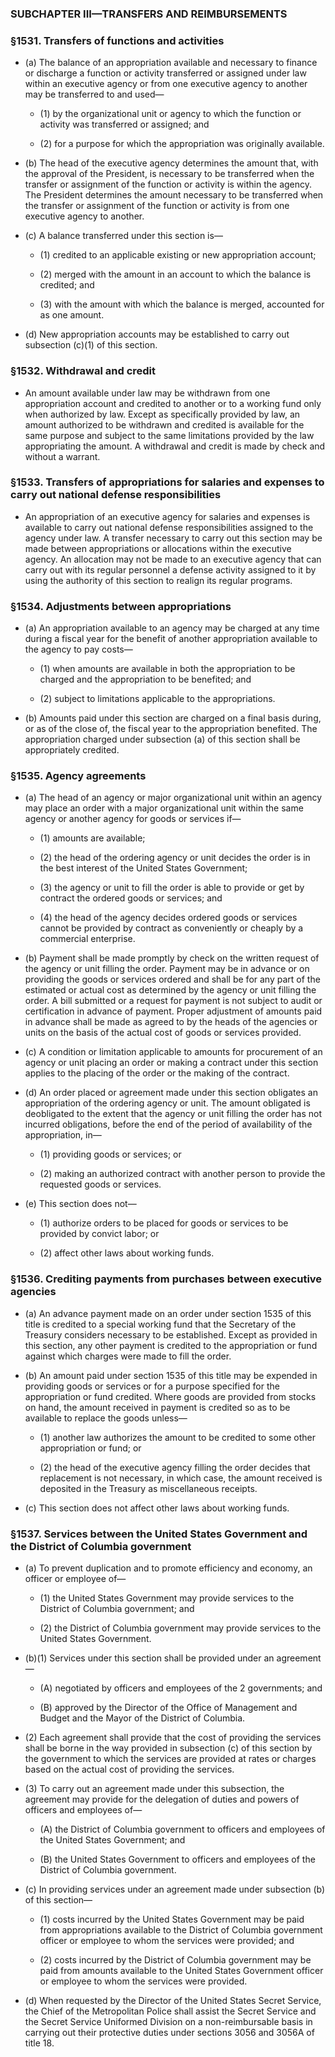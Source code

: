 ### SUBCHAPTER III—TRANSFERS AND REIMBURSEMENTS

### §1531. Transfers of functions and activities
* (a) The balance of an appropriation available and necessary to finance or discharge a function or activity transferred or assigned under law within an executive agency or from one executive agency to another may be transferred to and used—

  * (1) by the organizational unit or agency to which the function or activity was transferred or assigned; and

  * (2) for a purpose for which the appropriation was originally available.


* (b) The head of the executive agency determines the amount that, with the approval of the President, is necessary to be transferred when the transfer or assignment of the function or activity is within the agency. The President determines the amount necessary to be transferred when the transfer or assignment of the function or activity is from one executive agency to another.

* (c) A balance transferred under this section is—

  * (1) credited to an applicable existing or new appropriation account;

  * (2) merged with the amount in an account to which the balance is credited; and

  * (3) with the amount with which the balance is merged, accounted for as one amount.


* (d) New appropriation accounts may be established to carry out subsection (c)(1) of this section.

### §1532. Withdrawal and credit
* An amount available under law may be withdrawn from one appropriation account and credited to another or to a working fund only when authorized by law. Except as specifically provided by law, an amount authorized to be withdrawn and credited is available for the same purpose and subject to the same limitations provided by the law appropriating the amount. A withdrawal and credit is made by check and without a warrant.

### §1533. Transfers of appropriations for salaries and expenses to carry out national defense responsibilities
* An appropriation of an executive agency for salaries and expenses is available to carry out national defense responsibilities assigned to the agency under law. A transfer necessary to carry out this section may be made between appropriations or allocations within the executive agency. An allocation may not be made to an executive agency that can carry out with its regular personnel a defense activity assigned to it by using the authority of this section to realign its regular programs.

### §1534. Adjustments between appropriations
* (a) An appropriation available to an agency may be charged at any time during a fiscal year for the benefit of another appropriation available to the agency to pay costs—

  * (1) when amounts are available in both the appropriation to be charged and the appropriation to be benefited; and

  * (2) subject to limitations applicable to the appropriations.


* (b) Amounts paid under this section are charged on a final basis during, or as of the close of, the fiscal year to the appropriation benefited. The appropriation charged under subsection (a) of this section shall be appropriately credited.

### §1535. Agency agreements
* (a) The head of an agency or major organizational unit within an agency may place an order with a major organizational unit within the same agency or another agency for goods or services if—

  * (1) amounts are available;

  * (2) the head of the ordering agency or unit decides the order is in the best interest of the United States Government;

  * (3) the agency or unit to fill the order is able to provide or get by contract the ordered goods or services; and

  * (4) the head of the agency decides ordered goods or services cannot be provided by contract as conveniently or cheaply by a commercial enterprise.


* (b) Payment shall be made promptly by check on the written request of the agency or unit filling the order. Payment may be in advance or on providing the goods or services ordered and shall be for any part of the estimated or actual cost as determined by the agency or unit filling the order. A bill submitted or a request for payment is not subject to audit or certification in advance of payment. Proper adjustment of amounts paid in advance shall be made as agreed to by the heads of the agencies or units on the basis of the actual cost of goods or services provided.

* (c) A condition or limitation applicable to amounts for procurement of an agency or unit placing an order or making a contract under this section applies to the placing of the order or the making of the contract.

* (d) An order placed or agreement made under this section obligates an appropriation of the ordering agency or unit. The amount obligated is deobligated to the extent that the agency or unit filling the order has not incurred obligations, before the end of the period of availability of the appropriation, in—

  * (1) providing goods or services; or

  * (2) making an authorized contract with another person to provide the requested goods or services.


* (e) This section does not—

  * (1) authorize orders to be placed for goods or services to be provided by convict labor; or

  * (2) affect other laws about working funds.

### §1536. Crediting payments from purchases between executive agencies
* (a) An advance payment made on an order under section 1535 of this title is credited to a special working fund that the Secretary of the Treasury considers necessary to be established. Except as provided in this section, any other payment is credited to the appropriation or fund against which charges were made to fill the order.

* (b) An amount paid under section 1535 of this title may be expended in providing goods or services or for a purpose specified for the appropriation or fund credited. Where goods are provided from stocks on hand, the amount received in payment is credited so as to be available to replace the goods unless—

  * (1) another law authorizes the amount to be credited to some other appropriation or fund; or

  * (2) the head of the executive agency filling the order decides that replacement is not necessary, in which case, the amount received is deposited in the Treasury as miscellaneous receipts.


* (c) This section does not affect other laws about working funds.

### §1537. Services between the United States Government and the District of Columbia government
* (a) To prevent duplication and to promote efficiency and economy, an officer or employee of—

  * (1) the United States Government may provide services to the District of Columbia government; and

  * (2) the District of Columbia government may provide services to the United States Government.


* (b)(1) Services under this section shall be provided under an agreement—

  * (A) negotiated by officers and employees of the 2 governments; and

  * (B) approved by the Director of the Office of Management and Budget and the Mayor of the District of Columbia.


* (2) Each agreement shall provide that the cost of providing the services shall be borne in the way provided in subsection (c) of this section by the government to which the services are provided at rates or charges based on the actual cost of providing the services.

* (3) To carry out an agreement made under this subsection, the agreement may provide for the delegation of duties and powers of officers and employees of—

  * (A) the District of Columbia government to officers and employees of the United States Government; and

  * (B) the United States Government to officers and employees of the District of Columbia government.


* (c) In providing services under an agreement made under subsection (b) of this section—

  * (1) costs incurred by the United States Government may be paid from appropriations available to the District of Columbia government officer or employee to whom the services were provided; and

  * (2) costs incurred by the District of Columbia government may be paid from amounts available to the United States Government officer or employee to whom the services were provided.


* (d) When requested by the Director of the United States Secret Service, the Chief of the Metropolitan Police shall assist the Secret Service and the Secret Service Uniformed Division on a non-reimbursable basis in carrying out their protective duties under sections 3056 and 3056A of title 18.